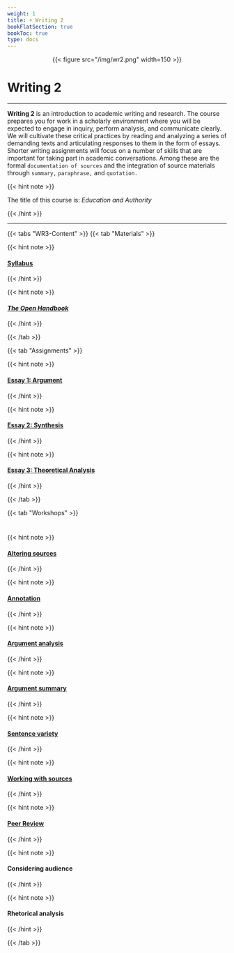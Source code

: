 ```yaml
---
weight: 1
title: + Writing 2
bookFlatSection: true
bookToc: true
type: docs
---
```


<div style="text-align:center">{{< figure src="/img/wr2.png" width=150 >}}</div>

# Writing 2

---

**Writing 2** is an introduction to academic writing and research. The course prepares you for work in a scholarly environment where you will be expected to engage in inquiry, perform analysis, and communicate clearly. We will cultivate these critical practices by reading and analyzing a series of demanding texts and articulating responses to them in the form of essays. Shorter writing assignments will focus on a number of skills that are important for taking part in academic conversations. Among these are the formal `documentation of sources` and the integration of source materials through `summary,` `paraphrase,` and `quotation.`

{{< hint note >}} 

[<i class="fas fa-circle"></i>]() The title of this course is: *Education and Authority*

{{< /hint >}}

---

{{< tabs "WR3-Content" >}}
{{< tab "Materials" >}} 

{{< hint note >}} 
#### [Syllabus](/courses/writing-2/wr2-syllabus) 
{{< /hint >}} 

{{< hint note >}} 
#### [*The Open Handbook*](/resources/open-handbook/)
{{< /hint >}} 

 {{< /tab >}}

{{< tab "Assignments" >}} 

{{< hint note >}} 
#### [Essay 1: Argument](/courses/writing-2/essay-1)
{{< /hint >}} 

{{< hint note >}} 
#### [Essay 2: Synthesis](/courses/writing-2/essay-2)
{{< /hint >}} 

{{< hint note >}} 
#### [Essay 3: Theoretical Analysis](/courses/writing-2/essay-3)
{{< /hint >}} 

{{< /tab >}}

{{< tab "Workshops" >}} 

#

{{< hint note >}} 
#### [Altering sources](/courses/workshops/altering-sources)
{{< /hint >}} 

{{< hint note >}} 
####  [Annotation](/courses/workshops/annotation) 
{{< /hint >}} 

{{< hint note >}} 
####  [Argument analysis](/courses/workshops/argument-analysis) 
{{< /hint >}} 

{{< hint note >}} 
####  [Argument summary](/courses/workshops/argument-summary) 
{{< /hint >}} 

{{< hint note >}} 
####  [Sentence variety](/courses/workshops/sentence-variety)
{{< /hint >}} 

{{< hint note >}} 
####  [Working with sources](/courses/workshops/working-sources)
{{< /hint >}} 

{{< hint note >}} 
####  [Peer Review](/courses/workshops/peer-review)
{{< /hint >}} 

{{< hint note >}} 
####  Considering audience
{{< /hint >}} 

{{< hint note >}} 
####  Rhetorical analysis 
{{< /hint >}} 


 {{< /tab >}}

